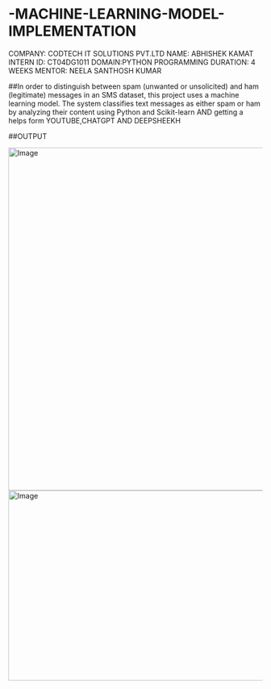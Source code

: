 # -MACHINE-LEARNING-MODEL-IMPLEMENTATION
COMPANY: CODTECH IT SOLUTIONS PVT.LTD
NAME: ABHISHEK KAMAT 
INTERN ID: CT04DG1011
DOMAIN:PYTHON PROGRAMMING 
DURATION: 4 WEEKS
MENTOR: NEELA SANTHOSH KUMAR

##In order to distinguish between spam (unwanted or unsolicited) and ham (legitimate) messages in an SMS dataset, this project uses a machine learning model. The system classifies text messages as either spam or ham by analyzing their content using Python and Scikit-learn AND getting a helps form YOUTUBE,CHATGPT AND DEEPSHEEKH


##OUTPUT

<img width="789" height="680" alt="Image" src="https://github.com/user-attachments/assets/233db030-edff-40b1-a964-bbe2e5028ca1" />
<img width="1329" height="377" alt="Image" src="https://github.com/user-attachments/assets/604b740e-d4b4-45be-a1dc-cc6d7b0d675f" />
